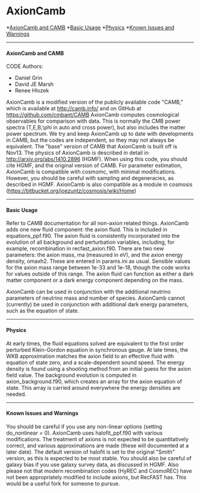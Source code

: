 # <a name="top"></a>AxionCamb
*[AxionCamb and CAMB](#intro)
*[Basic Usage](#basics)
*[Physics](#physics)
*[Known Issues and Warnings](#warnings)

----------------------------------------------------------------------
#### <a name="intro"></a>AxionCamb and CAMB

CODE Authors:

* Daniel Grin
* David JE Marsh
* Renee Hlozek

AxionCamb is a modified version of the publicly available code "CAMB," which is available at http://camb.info/ and on GitHub at https://github.com/cmbant/CAMB
AxionCamb computes cosmological observables for comparison with data. This is normally the CMB power spectra (T,E,B,\phi in auto and cross power), but also includes the matter power spectrum. 
We try and keep AxionCamb up to date with developments in CAMB, but the codes are independent, so they may not always be equivalent. The "base" version of CAMB that AxionCamb is built off is Nov13. 
The physics of AxionCamb is described in detail in http://arxiv.org/abs/1410.2896 (HGMF). When using this code, you should cite HGMF, and the original version of CAMB.
For parameter estimation, AxionCamb is compatible with cosmomc, with minimal modifications. However, you should be careful with sampling and degeneracies, as described in HGMF.
AxionCamb is also compatible as a module in cosmosis (https://bitbucket.org/joezuntz/cosmosis/wiki/Home)

----------------------------------------------------------------------
#### <a name="basics"></a>Basic Usage

Refer to CAMB documentation for all non-axion related things.
AxionCamb adds one new fluid component: the axion fluid. This is included in equations_ppf.f90.
The axion fluid is consistently incorporated into the evolution of all background and perturbation variables, including, for example, recombination in recfast_axion.f90.
There are two new parameters: the axion mass, ma (measured in eV), and the axion energy density, omaxh2. These are entered in params.ini as usual.
Sensible values for the axion mass range between 1e-33 and 1e-18, though the code works for values outside of this range.
The axion fluid can function as either a dark matter component or a dark energy component depending on the mass.

AxionCamb can be used in conjunction with the additional neutrino parameters of neutrino mass and number of species.
AxionCamb cannot (currently) be used in conjunction with additional dark energy parameters, such as the equation of state.

----------------------------------------------------------------------
#### <a name="physics"></a>Physics

At early times, the fluid equations solved are equivalent to the first order perturbed Klein-Gordon equation in synchronous gauge.
At late times, the WKB approximation matches the axion field to an effective fluid with equation of state zero, and a scale-dependent sound speed.
The energy density is found using a shooting method from an initial guess for the axion field value. 
The background evolution is computed in axion_background.f90, which creates an array for the axion equation of state. This array is carried around everywhere the energy densities are needed.

----------------------------------------------------------------------
#### <a name="warnings"></a>Known Issues and Warnings

You should be careful if you use any non-linear options (setting do_nonlinear \= 0). AxionCamb uses halofit_ppf.f90 with various modifications. The treatment of axions is not expected to be quantitatively correct, and various approximations are made (these will documented at a later date). The default version of halofit is set to the original "Smith" version, as this is expected to be most stable.
You should also be careful of galaxy bias if you use galaxy survey data, as discussed in HGMF.
Also please not that modern recombination codes (HyREC and CosmoREC) have not been appropriately modified  to include axions, but RecFAST has. This would be a useful fork for 
someone to pursue.
